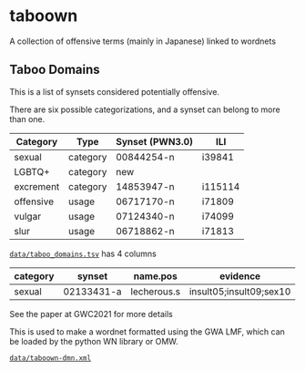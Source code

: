 # taboown
A collection of offensive terms (mainly in Japanese) linked to wordnets


## Taboo Domains

This is a list of synsets considered potentially offensive.

There are six possible categorizations, and a synset can belong to more than one.

| Category  | Type     | Synset (PWN3.0) |   ILI   |
| --------  | -----    | ----------------| --------|
| sexual    | category | 00844254-n      | i39841  |
| LGBTQ+    | category | new             |         |
| excrement | category | 14853947-n      | i115114 |
| offensive | usage    | 06717170-n	 | i71809  |
| vulgar    | usage    | 07124340-n	 | i74099  |
| slur      | usage    | 06718862-n	 | i71813  |

[`data/taboo_domains.tsv`](data/taboo_domains.tsv) has 4 columns


| category | synset     | name.pos     | evidence |
| -------- | ---------- | ------------ | -------- |
| sexual   | 02133431-a	| lecherous.s  | insult05;insult09;sex10 |

See the paper at GWC2021 for more details

This is used to make a wordnet formatted using the GWA LMF, which can
be loaded by the python WN library or OMW.

[`data/taboown-dmn.xml`](data/taboown-dmn.xml)